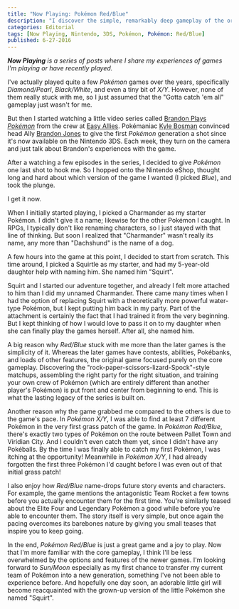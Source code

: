 ```yaml
---
title: "Now Playing: Pokémon Red/Blue"
description: "I discover the simple, remarkably deep gameplay of the original Pokémon Red and Blue Versions."
categories: Editorial
tags: [Now Playing, Nintendo, 3DS, Pokémon, Pokémon: Red/Blue]
published: 6-27-2016
---
```


***Now Playing** is a series of posts where I share my experiences of games I'm playing or have recently played.*

I've actually played quite a few *Pokémon* games over the years, specifically *Diamond/Pearl*, *Black/White*, and even a tiny bit of *X/Y*. However, none of them really stuck with me, so I just assumed that the "Gotta catch 'em all" gameplay just wasn't for me.

But then I started watching a little video series called [Brandon Plays *Pokémon*][brandon-plays-pokemon] from the crew at [Easy Allies][easy-allies]. Pokémaniac [Kyle Bosman][kyle-bosman] convinced head Ally [Brandon Jones][brandon-jones] to give the first *Pokémon* generation a shot since it's now available on the Nintendo 3DS. Each week, they turn on the camera and just talk about Brandon's experiences with the game.

After a watching a few episodes in the series, I decided to give *Pokémon* one last shot to hook me. So I hopped onto the Nintendo eShop, thought long and hard about which version of the game I wanted (I picked *Blue*), and took the plunge.

I get it now.

When I initially started playing, I picked a Charmander as my starter Pokémon. I didn't give it a name; likewise for the other Pokémon I caught. In RPGs, I typically don't like renaming characters, so I just stayed with that line of thinking. But soon I realized that "Charmander" wasn't really its name, any more than "Dachshund" is the name of a dog.

A few hours into the game at this point, I decided to start from scratch. This time around, I picked a Squirtle as my starter, and had my 5-year-old daughter help with naming him. She named him "Squirt".

Squirt and I started our adventure together, and already I felt more attached to him than I did my unnamed Charmander. There came many times when I had the option of replacing Squirt with a theoretically more powerful water-type Pokémon, but I kept putting him back in my party. Part of the attachment is certainly the fact that I had trained it from the very beginning. But I kept thinking of how I would love to pass it on to my daughter when she can finally play the games herself. After all, she named him.

A big reason why *Red/Blue* stuck with me more than the later games is the simplicity of it. Whereas the later games have contests, abilities, Pokébanks, and loads of other features, the original game focused purely on the core gameplay. Discovering the "rock-paper-scissors-lizard-Spock"-style matchups, assembling the right party for the right situation, and training your own crew of Pokémon (which are entirely different than another player's Pokémon) is put front and center from beginning to end. This is what the lasting legacy of the series is built on.

Another reason why the game grabbed me compared to the others is due to the game's pace. In *Pokémon X/Y*, I was able to find at least 7 different Pokémon in the very first grass patch of the game. In *Pokémon Red/Blue*, there's exactly two types of Pokémon on the route between Pallet Town and Viridian City. And I couldn't even catch them yet, since I didn't have any Pokéballs. By the time I was finally able to catch my first Pokémon, I was itching at the opportunity! Meanwhile in *Pokémon X/Y*, I had already forgotten the first three Pokémon I'd caught before I was even out of that initial grass patch!

I also enjoy how *Red/Blue* name-drops future story events and characters. For example, the game mentions the antagonistic Team Rocket a few towns before you actually encounter them for the first time. You're similarly teased about the Elite Four and Legendary Pokémon a good while before you're able to encounter them. The story itself is very simple, but once again the pacing overcomes its barebones nature by giving you small teases that inspire you to keep going.

In the end, *Pokémon Red/Blue* is just a great game and a joy to play. Now that I'm more familiar with the core gameplay, I think I'll be less overwhelmed by the options and features of the newer games. I'm looking forward to *Sun/Moon* especially as my first chance to transfer my current team of Pokémon into a new generation, something I've not been able to experience before. And hopefully one day soon, an adorable little girl will become reacquainted with the grown-up version of the little Pokémon she named "Squirt".

[brandon-plays-pokemon]: https://www.youtube.com/playlist?list=PLwa6fmqvU-4FUdjSGiMq_3_V2UCbq9yQL
[easy-allies]: https://www.easyallies.com
[kyle-bosman]: https://www.twitter.com/KyleBosman
[brandon-jones]: https://www.twitter.com/BrandonJones